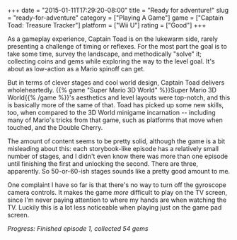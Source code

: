 +++
date = "2015-01-11T17:29:20-08:00"
title = "Ready for adventure!"
slug = "ready-for-adventure"
category = ["Playing A Game"]
game = ["Captain Toad: Treasure Tracker"]
platform = ["Wii U"]
rating = ["Good"]
+++

As a gameplay experience, Captain Toad is on the lukewarm side, rarely presenting a challenge of timing or reflexes.  For the most part the goal is to take some time, survey the landscape, and methodically "solve" it; collecting coins and gems while exploring the way to the level goal.  It's about as low-action as a Mario spinoff can get.

But in terms of clever stages and cool world design, Captain Toad delivers wholeheartedly.  {{% game "Super Mario 3D World" %}}Super Mario 3D World{{% /game %}}'s aesthetics and level layouts were top-notch, and this is basically more of the same of that.  Toad has picked up some new skills, too, when compared to the 3D World minigame incarnation -- including many of Mario's tricks from that game, such as platforms that move when touched, and the Double Cherry.

The amount of content seems to be pretty solid, although the game is a bit misleading about this: each storybook-like episode has a relatively small number of stages, and I didn't even know there was more than one episode until finishing the first and unlocking the second.  There are three, apparently.  So 50-or-60-ish stages sounds like a pretty good amount to me.

One complaint I have so far is that there's no way to turn off the gyroscope camera controls.  It makes the game <i>more</i> difficult to play on the TV screen, since I'm never paying attention to where my hands are when watching the TV.  Luckily this is a lot less noticeable when playing just on the game pad screen.

<i>Progress: Finished episode 1, collected 54 gems</i>